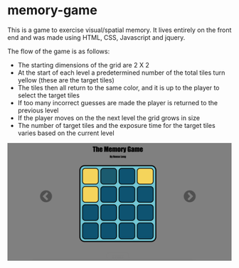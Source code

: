 # memory-game
This is a game to exercise visual/spatial memory. It lives entirely on the front end and was made using HTML, CSS, Javascript and jquery.

The flow of the game is as follows:
- The starting dimensions of the grid are 2 X 2
- At the start of each level a predetermined number of the total tiles turn yellow (these are the target tiles)
- The tiles then all return to the same color, and it is up to the player to select the target tiles
- If too many incorrect guesses are made the player is returned to the previous level
- If the player moves on the the next level the grid grows in size
- The number of target tiles and the exposure time for the target tiles varies based on the current level


![an image of the game](https://raw.githubusercontent.com/reese-long/memory-game/master/demoPhoto.png)
